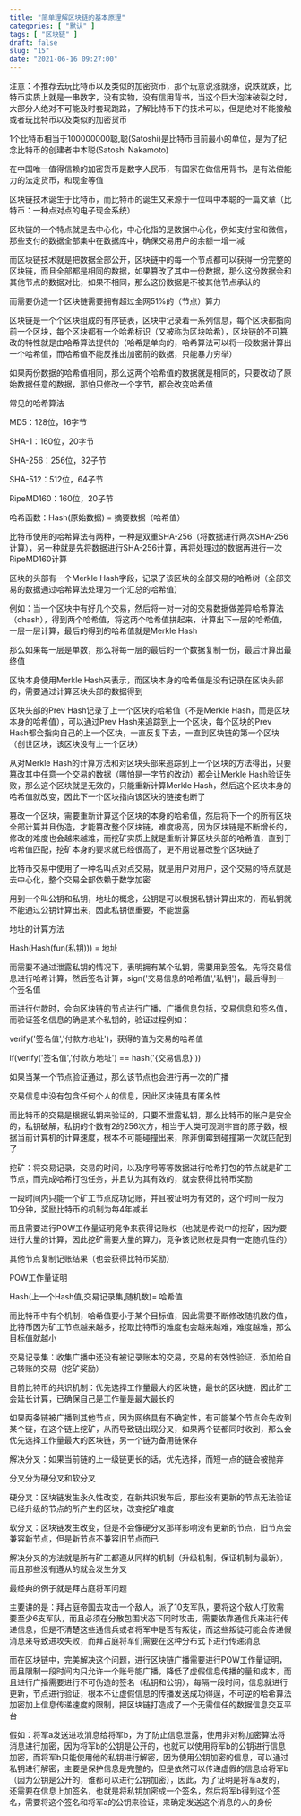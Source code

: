 ```yaml
---
title: "简单理解区块链的基本原理"
categories: [ "默认" ]
tags: [ "区块链" ]
draft: false
slug: "15"
date: "2021-06-16 09:27:00"
---
```


注意：不推荐去玩比特币以及类似的加密货币，那个玩意说涨就涨，说跌就跌，比特币实质上就是一串数字，没有实物，没有信用背书，当这个巨大泡沫破裂之时，大部分人绝对不可能及时套现跑路，了解比特币下的技术可以，但是绝对不能接触或者玩比特币以及类似的加密货币

1个比特币相当于100000000聪,聪(Satoshi)是比特币目前最小的单位，是为了纪念比特币的创建者中本聪(Satoshi Nakamoto)

在中国唯一值得信赖的加密货币是数字人民币，有国家在做信用背书，是有法偿能力的法定货币，和现金等值

区块链技术诞生于比特币，而比特币的诞生又来源于一位叫中本聪的一篇文章（比特币：一种点对点的电子现金系统）

区块链的一个特点就是去中心化，中心化指的是数据中心化，例如支付宝和微信，那些支付的数据全部集中在数据库中，确保交易用户的余额一增一减

而区块链技术就是把数据全部公开，区块链中的每一个节点都可以获得一份完整的区块链，而且全部都是相同的数据，如果篡改了其中一份数据，那么这份数据会和其他节点的数据对比，如果不相同，那么这份数据是不被其他节点承认的

而需要伪造一个区块链需要拥有超过全网51%的（节点）算力

区块链是一个个区块组成的有序链表，区块中记录着一系列信息，每个区块都指向前一个区块，每个区块都有一个哈希标识（又被称为区块哈希），区块链的不可篡改的特性就是由哈希算法提供的（哈希是单向的，哈希算法可以将一段数据计算出一个哈希值，而哈希值不能反推出加密前的数据，只能暴力穷举）

如果两份数据的哈希值相同，那么这两个哈希值的数据就是相同的，只要改动了原始数据任意的数据，那怕只修改一个字节，都会改变哈希值

常见的哈希算法

MD5：128位，16字节

SHA-1：160位，20字节

SHA-256：256位，32子节

SHA-512：512位，64子节

RipeMD160：160位，20子节


哈希函数：Hash(原始数据) = 摘要数据（哈希值）


比特币使用的哈希算法有两种，一种是双重SHA-256（将数据进行两次SHA-256计算），另一种就是先将数据进行SHA-256计算，再将处理过的数据再进行一次RipeMD160计算


区块的头部有一个Merkle Hash字段，记录了该区块的全部交易的哈希树（全部交易的数据通过哈希算法处理为一个汇总的哈希值）

例如：当一个区块中有好几个交易，然后将一对一对的交易数据做差异哈希算法（dhash），得到两个哈希值，将这两个哈希值拼起来，计算出下一层的哈希值，一层一层计算，最后的得到的哈希值就是Merkle Hash

那么如果每一层是单数，那么将每一层的最后的一个数据复制一份，最后计算出最终值


区块本身使用Merkle Hash来表示，而区块本身的哈希值是没有记录在区块头部的，需要通过计算区块头部的数据得到

区块头部的Prev Hash记录了上一个区块的哈希值（不是Merkle Hash，而是区块本身的哈希值），可以通过Prev Hash来追踪到上一个区块，每个区块的Prev Hash都会指向自己的上一个区块，一直反复下去，一直到区块链的第一个区块（创世区块，该区块没有上一个区块）


从对Merkle Hash的计算方法和对区块头部来追踪到上一个区块的方法得出，只要篡改其中任意一个交易的数据（哪怕是一字节的改动）都会让Merkle Hash验证失败，那么这个区块就是无效的，只能重新计算Merkle Hash，然后这个区块本身的哈希值就改变，因此下一个区块指向该区块的链接也断了

篡改一个区块，需要重新计算这个区块的本身的哈希值，然后将下一个的所有区块全部计算并且伪造，才能篡改整个区块链，难度极高，因为区块链是不断增长的，修改的难度也会越来越难，而挖矿实质上就是重新计算区块头部的哈希值，直到于哈希值匹配，挖矿本身的要求就已经很高了，更不用说篡改整个区块链了

比特币交易中使用了一种名叫点对点交易，就是用户对用户，这个交易的特点就是去中心化，整个交易全部依赖于数学加密

用到一个叫公钥和私钥，地址的概念，公钥是可以根据私钥计算出来的，而私钥就不能通过公钥计算出来，因此私钥很重要，不能泄露

地址的计算方法

Hash(Hash(fun(私钥))) = 地址

而需要不通过泄露私钥的情况下，表明拥有某个私钥，需要用到签名，先将交易信息进行哈希计算，然后签名计算，sign('交易信息的哈希值','私钥')，最后得到一个签名值

而进行付款时，会向区块链的节点进行广播，广播信息包括，交易信息和签名值，而验证签名信息的确是某个私钥的，验证过程例如：

verify('签名值','付款方地址')，获得的值为交易的哈希值

if(verify('签名值','付款方地址') == hash('{交易信息}'))


如果当某一个节点验证通过，那么该节点也会进行再一次的广播

交易信息中没有包含任何个人的信息，因此区块链具有匿名性

而比特币的交易是根据私钥来验证的，只要不泄露私钥，那么比特币的账户是安全的，私钥破解，私钥的个数有2的256次方，相当于人类可观测宇宙的原子数，根据当前计算机的计算速度，根本不可能碰撞出来，除非倒霉到碰撞第一次就匹配到了


挖矿：将交易记录，交易的时间，以及序号等等数据进行哈希打包的节点就是矿工节点，而完成哈希打包任务，并且认为其有效的，就会获得比特币奖励


一段时间内只能一个矿工节点成功记账，并且被证明为有效的，这个时间一般为10分钟，奖励比特币的机制为每4年减半

而且需要进行POW工作量证明竞争来获得记账权（也就是传说中的挖矿，因为要进行大量的计算，因此挖矿需要大量的算力，竞争该记账权是具有一定随机性的）

其他节点复制记账结果（也会获得比特币奖励）

POW工作量证明

Hash(上一个Hash值,交易记录集,随机数)= 哈希值

而比特币中有个机制，哈希值要小于某个目标值，因此需要不断修改随机数的值，比特币因为矿工节点越来越多，挖取比特币的难度也会越来越难，难度越难，那么目标值就越小

交易记录集：收集广播中还没有被记录账本的交易，交易的有效性验证，添加给自己转账的交易（挖矿奖励）

目前比特币的共识机制：优先选择工作量最大的区块链，最长的区块链，因此矿工会延长计算，已确保自己是工作量是最大最长的

如果两条链被广播到其他节点，因为网络具有不确定性，有可能某个节点会先收到某个链，在这个链上挖矿，从而导致链出现分叉，如果两个链都同时收到，那么会优先选择工作量最大的区块链，另一个链为备用链保存

解决分叉：如果当前链的上一级链更长的话，优先选择，而短一点的链会被抛弃

分叉分为硬分叉和软分叉

硬分叉：区块链发生永久性改变，在新共识发布后，那些没有更新的节点无法验证已经升级的节点的所产生的区块，改变挖矿难度

软分叉：区块链发生改变，但是不会像硬分叉那样影响没有更新的节点，旧节点会兼容新节点，但是新节点不兼容旧节点而已


解决分叉的方法就是所有矿工都遵从同样的机制（升级机制，保证机制为最新），而且那些没有遵从的就会发生分叉


最经典的例子就是拜占庭将军问题

主要讲的是：拜占庭帝国去攻击一个敌人，派了10支军队，要将这个敌人打败需要至少6支军队，而且必须在分散包围状态下同时攻击，需要依靠通信兵来进行传递信息，但是不清楚这些通信兵或者将军中是否有叛徒，而这些叛徒可能会传递假消息来导致进攻失败，而拜占庭将军们需要在这种分布式下进行传递消息


而在区块链中，完美解决这个问题，进行区块链广播需要进行POW工作量证明，而且限制一段时间内只允许一个账号能广播，降低了虚假信息传播的量和成本，而且进行广播需要进行不可伪造的签名（私钥和公钥），每隔一段时间，信息就进行更新，节点进行验证，根本不让虚假信息的传播发送成功得逞，不可逆的哈希算法加密加上信息传递速度的限制，把区块链打造成了一个无需信任的数据信息交互平台


假如：将军a发送进攻消息给将军b，为了防止信息泄露，使用非对称加密算法将消息进行加密，因为将军b的公钥是公开的，也就可以使用将军b的公钥进行信息加密，而将军b只能使用他的私钥进行解密，因为使用公钥加密的信息，可以通过私钥进行解密，主要是保护信息是完整的，但是依然可以传递虚假的信息给将军b（因为公钥是公开的，谁都可以进行公钥加密），因此，为了证明是将军a发的，还需要在信息上加签名，也就是将私钥加密成一个签名，然后将军b得到这个签名，需要将这个签名和将军a的公钥来验证，来确定发送这个消息的人的身份